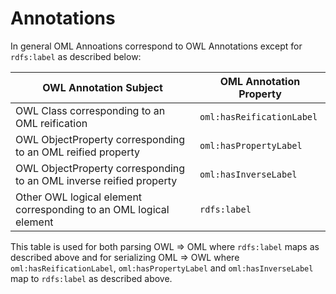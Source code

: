 # Annotations

In general OML Annoations correspond to OWL Annotations except for `rdfs:label` as described below:

  | OWL Annotation Subject | OML Annotation Property |
  |---------|----------------------------|
  | OWL Class corresponding to an OML reification | `oml:hasReificationLabel` |
  | OWL ObjectProperty corresponding to an OML reified property | `oml:hasPropertyLabel` |
  | OWL ObjectProperty corresponding to an OML inverse reified property | `oml:hasInverseLabel` |
  | Other OWL logical element corresponding to an OML logical element | `rdfs:label` |

This table is used for both parsing OWL => OML where `rdfs:label` maps as described above
and for serializing OML => OWL where `oml:hasReificationLabel`, `oml:hasPropertyLabel` and `oml:hasInverseLabel`
map to `rdfs:label` as described above.
